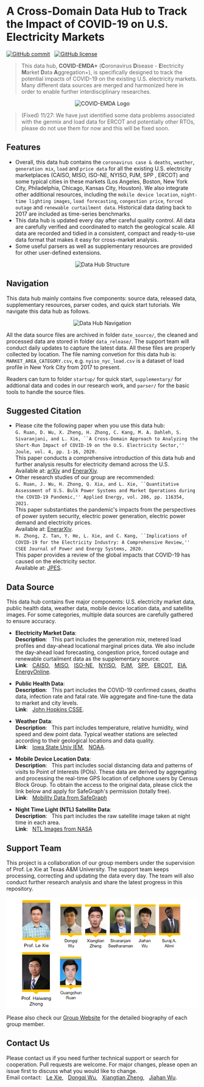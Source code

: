 # A Cross-Domain Data Hub to Track the Impact of COVID-19 on U.S. Electricity Markets

[![GitHub commit](https://img.shields.io/github/last-commit/tamu-engineering-research/COVID-EMDA)](https://github.com/GuangchunRuan/COVID-EMDA/commits/master) &nbsp;
[![GitHub license](https://img.shields.io/badge/license-MIT-yellow)](https://choosealicense.com/licenses/mit/)


> This data hub, **COVID-EMDA+** (**C**oronavirus **D**isease - **E**lectricity **M**arket **D**ata **A**ggregation+), is specifically designed to track the potential impacts of COVID-19 on the existing U.S. electricity markets. Many different data sources are merged and harmonized here in order to enable further interdisciplinary researches.
<p align="center">
<img src="figure/covid_emda_logo.jpg" alt="COVID-EMDA Logo" />
</p>


> (Fixed) 11/27: We have just identified some data problems associated with the genmix and load data for ERCOT and potentially other RTOs, please do not use them for now and this will be fixed soon.

## Features
- Overall, this data hub contains the `coronavirus case & deaths`, `weather`, `generation mix`, `load` and `price data` for all the existing U.S. electricity marketplaces (CAISO, MISO, ISO-NE, NYISO, PJM, SPP , ERCOT) and some typical cities in these markets (Los Angeles, Boston, New York City, Philadelphia, Chicago, Kansas City, Houston). We also integrate other additional resources, including the `mobile device location`, `night-time lighting images`, `load forecasting`, `congestion price`, `forced outage` and `renewable curtailment data`. Historical data dating back to 2017 are included as time-series benchmarks.
- This data hub is updated every day after careful quality control. All data are carefully verified and coordinated to match the geological scale. All data are recorded and tidied in a consistent, compact and ready-to-use data format that makes it easy for cross-market analysis.
- Some useful parsers as well as supplementary resources are provided for other user-defined extensions.

<p align="center">
<img src="figure/datahub-structure.png" alt="Data Hub Structure" />
</p>


## Navigation
This data hub mainly contains five components: source data, released data, supplementary resources, parser codes, and  quick start tutorials. We navigate this data hub as follows.
<p align="center">
<img src="figure/folder-structure-0725.png" alt="Data Hub Navigation" />
</p>

All the data source files are archived in folder `date_source/`, the cleaned and processed data are stored in folder `data_release/`. The support team will conduct daily updates to capture the latest data. All these files are properly collected by location. The file naming convetion for this data hub is: `MARKET_AREA_CATEGORY.csv`, e.g. `nyiso_nyc_load.csv` is a dataset of load profile in New York City from 2017 to present.

Readers can turn to folder `startup/` for quick start, `supplementary/` for addtional data and codes in our research work, and `parser/` for the basic tools to handle the source files.


## Suggested Citation 
- Please cite the following paper when you use this data hub:  
`
G. Ruan, D. Wu, X. Zheng, H. Zhong, C. Kang, M. A. Dahleh, S. Sivaranjani, and L. Xie, ``A Cross-Domain Approach to Analyzing the Short-Run Impact of COVID-19 on the U.S. Electricity Sector,'' Joule, vol. 4, pp. 1-16, 2020.
`\
This paper conducts a comprehensive introduction of this data hub and further analysis results for electricity demand across the U.S.\
Available at: [arXiv](https://arxiv.org/abs/2005.06631) and [EnerarXiv](http://www.enerarxiv.org/page/thesis.html?id=1840).
- Other research studies of our group are recommended:   
`
G. Ruan, J. Wu, H. Zhong, Q. Xia, and L. Xie, ``Quantitative Assessment of U.S. Bulk Power Systems and Market Operations during the COVID-19 Pandemic,'' Applied Energy, vol. 286, pp. 116354, 2021.
`\
This paper substantiates the pandemic's impacts from the perspectives of power system security, electric power generation, electric power demand and electricity prices.\
Available at: [EnerarXiv](http://www.enerarxiv.org/page/thesis.html?id=2196).\
`
H. Zhong, Z. Tan, Y. He, L. Xie, and C. Kang, ``Implications of COVID-19 for the Electricity Industry: A Comprehensive Review,'' CSEE Journal of Power and Energy Systems, 2020.
`\
This paper provides a review of the global impacts that COVID-19 has caused on the electricity sector.\
Available at: [JPES](https://ieeexplore.ieee.org/abstract/document/9160443).

## Data Source
This data hub contains five major components: U.S. electricity market data, public health data, weather data, mobile device location data, and satellite images. For some categories, multiple data sources are carefully gathered to ensure accuracy.

- **Electricity Market Data**:\
**Description**: &nbsp; This part includes the generation mix, metered load profiles and day-ahead locational marginal prices data. We also include the day-ahead load forecasting, congestion price, forced outage and renewable curtailment data as the supplementary source.\
**Link**: &nbsp; [CAISO](http://oasis.caiso.com/mrioasis/logon.do), &nbsp; [MISO](https://www.misoenergy.org/markets-and-operations/real-time--market-data/market-reports/), &nbsp; [ISO-NE](https://www.iso-ne.com/markets-operations/iso-express), &nbsp; [NYISO](https://www.nyiso.com/energy-market-operational-data), &nbsp; [PJM](https://dataminer2.pjm.com/list), &nbsp; [SPP](https://marketplace.spp.org/groups/operational_data), &nbsp; [ERCOT](http://www.ercot.com/), &nbsp; [EIA](https://www.eia.gov/beta/electricity/gridmonitor/dashboard/electric_overview/US48/US48), &nbsp; [EnergyOnline](http://www.energyonline.com/).

- **Public Health Data**:\
**Description**: &nbsp; This part includes the COVID-19 confirmed cases, deaths data, infection rate and fatal rate. We aggregate and fine-tune the data to market and city levels.\
**Link**: &nbsp; [John Hopkins CSSE](https://github.com/CSSEGISandData/COVID-19).

- **Weather Data**:\
**Description**: &nbsp; This part includes temperature, relative humidity, wind speed and dew point data. Typical weather stations are selected according to their geological locations and data quality.\
**Link**: &nbsp; [Iowa State Univ IEM](https://mesonet.agron.iastate.edu/request/download.phtml), &nbsp; [NOAA](https://www.nws.noaa.gov/ost/asostech.html).

- **Mobile Device Location Data**:\
**Description**: &nbsp; This part includes social distancing data and patterns of visits to Point of Interests (POIs). These data are derived by aggregating and processing the real-time GPS location of cellphone users by Census Block Group. To obtain the access to the original data, please click the link below and apply for SafeGraph's permission (totally free).\
**Link**: &nbsp; [Mobility Data from SafeGraph](https://docs.safegraph.com/docs)

- **Night Time Light (NTL) Satellite Data**:\
**Description**: &nbsp; This part includes the raw satellite image taken at night time in each area.\
**Link**: &nbsp; [NTL Images from NASA](https://ladsweb.modaps.eosdis.nasa.gov/missions-and-measurements/products/VNP46A1/)


## Support Team
This project is a collaboration of our group members under the supervision of Prof. Le Xie at Texas A&M University. The support team keeps processing, correcting and updating the data every day. The team will also conduct further research analysis and share the latest progress in this repository.
<p align="center">
<!--<img src="figure/contributor-extend-20210604.png" alt="Support Team" />-->
<img src="figure/contributor-extend-20210604.png" alt="Support Team" />
</p>

Please also check our [Group Website](https://gridx.engr.tamu.edu/?page_id=30) for the detailed biography of each group member.


## Contact Us
Please contact us if you need further technical support or search for cooperation. Pull requests are welcome. For major changes, please open an issue first to discuss what you would like to change.\
Email contact: &nbsp; [Le Xie](mailto:le.xie@tamu.edu?subject=[GitHub]%20COVID-EMDA), &nbsp; [Dongqi Wu](mailto:dqwu@tamu.edu?subject=[GitHub]%20COVID-EMDA), &nbsp; [Xiangtian Zheng](mailto:zxt0515@tamu.edu?subject=[GitHub]%20COVID-EMDA), &nbsp; [Jiahan Wu](mailto:jiahwu95@tamu.edu?subject=[GitHub]%20COVID-EMDA).


